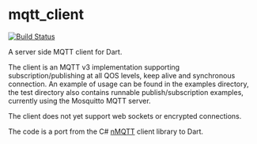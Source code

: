 # mqtt_client
[![Build Status](https://travis-ci.org/shamblett/mqtt_client.svg?branch=master)](https://travis-ci.org/shamblett/mqtt_client)

A server side MQTT client for Dart.

The client is an MQTT v3 implementation supporting subscription/publishing at all QOS levels,
keep alive and synchronous connection. An example of usage can be found in the examples directory,
the test directory also contains runnable publish/subscription examples, currently using the Mosquitto
MQTT server.

The client does not yet support web sockets or encrypted connections.

The code is a port from the C# [nMQTT](https://www.openhub.net/p/nMQTT) client library to Dart.



